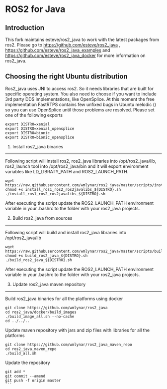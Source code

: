 ROS2 for Java
=============

Introduction
------------

This fork maintains esteve/ros2_java to work with the latest packages from ros2. Please go to https://github.com/esteve/ros2_java , https://github.com/esteve/ros2_java_examples and https://github.com/esteve/ros2_java_docker for more information on ros2_java.

Choosing the right Ubuntu distribution
--------------------------------------

Ros2_java uses JNI to access ros2. So it needs libraries that are built for specific operating system. You also need to choose if you want to include 3rd party DDS implementations, like OpenSplice. At this moment the free implementation FastRTPS contains few unfixed bugs in Ubuntu melodic () so you can use OpenSplice until those problems are resolved. Please set one of the following exports

```
export DISTRO=xenial
export DISTRO=xenial_opensplice
export DISTRO=bionic
export DISTRO=bionic_opensplice
```

1. Install ros2_java binaries
-----------------------------

Following script will install ros2, ros2_java libraries into /opt/ros2_java/lib, ros2_launch tool into /opt/ros2_java/bin and it will export environment variables like LD_LIBRATY_PATH and ROS2_LAUNCH_PATH.

````
wget https://raw.githubusercontent.com/wmlynar/ros2_java/master/scripts/install/install_ros1_ros2_ros2javalibs_${DISTRO}.sh
chmod +x install_ros1_ros2_ros2javalibs_${DISTRO}.sh
./install_ros1_ros2_ros2javalibs_${DISTRO}.sh
````

After executing the script update the ROS2_LAUNCH_PATH environment variable in your .bashrc to the folder with your ros2_java projects.

2. Build ros2_java from sources
-------------------------------

Following script will build and install ros2_java libraries into /opt/ros2_java/lib

````
wget https://raw.githubusercontent.com/wmlynar/ros2_java/master/scripts/build_local/build_ros2_java_${DISTRO}.sh
chmod +x build_ros2_java_${DISTRO}.sh
./build_ros2_java_${DISTRO}.sh
````
After executing the script update the ROS2_LAUNCH_PATH environment variable in your .bashrc to the folder with your ros2_java projects.

3. Update ros2_java maven repository
------------------------------------

Build ros2_java binaries for all the platforms using docker

```
git clone https://github.com/wmlynar/ros2_java
cd ros2_java/docker/build_images
./build_image_all.sh --no-cache
cd ../../..
```
Update maven repository with jars and zip files with libraries for all the platforms

```
git clone https://github.com/wmlynar/ros2_java_maven_repo
cd ros2_java_maven_repo
./build_all.sh
```
Update the repository

````
git add *
git commit --amend
git push -f origin master
```

